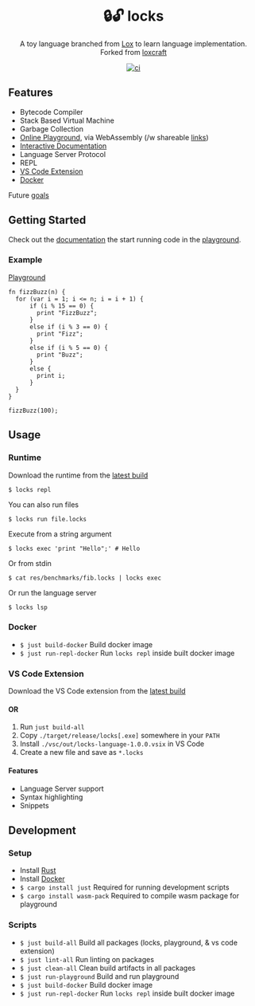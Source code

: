 <!-- markdownlint-configure-file {
  "MD033": false,
  "MD041": false
} -->

<div align="center">

# 🔒🔓 locks

A toy language branched from [Lox](https://www.craftinginterpreters.com/) to learn language implementation. Forked from [loxcraft](https://github.com/ajeetdsouza/loxcraft)

[![ci](https://github.com/kyleect/locks/actions/workflows/ci.yml/badge.svg)](https://github.com/kyleect/locks/actions/workflows/ci.yml)

</div>

## Features

- Bytecode Compiler
- Stack Based Virtual Machine
- Garbage Collection
- [Online Playground](https://kyleect.github.io/locks/), via WebAssembly (/w shareable [links](https://kyleect.github.io/locks/#/code=GYOwBAFgpgNjD2AKEBDAtlAlGA3gWACgwwAnKAFwFcTwAiACVgTFrAGoxUMBuQgX0KEADiQCWIcpCZJaAdXgkYAE1qZeBIA))
- [Interactive Documentation](https://kyleect.github.io/locks/#/docs)
- Language Server Protocol
- REPL
- [VS Code Extension](#vs-code-extension)
- [Docker](#docker)

Future [goals](https://github.com/kyleect/locks/issues/1)

## Getting Started

Check out the [documentation](https://kyleect.github.io/locks/#/docs) the start running code in the [playground](https://kyleect.github.io/locks/).

### Example

[Playground](https://kyleect.github.io/locks/#/?code=GYOwBMCWBe0EIFdYAoQEowG8CwAoMEA9gE5jIBuAhqZGALxgCMA3GLQDwMiu0O0DUTDDnwExkYGVoBSJgFZ6DAAzC8Y9WAAOxSCAAuYAEQAxGPCTRDzNRoC+N9QFMANgGdHbSchlgAzIrAVLAcNbV0DEzMrEIJ7USc3DwkpMFkFOmVVeNCdfSNEWGjs2JiwF3dg4rEwvMhrKriS3Di8KFgC6GRGJRV6vAB6frBCBD0ALiYBoZHxsAAmKeHRidNYRZmJgBZ15bAOndnV6AOJgHYTsAAOC6OL-dxBpdnGRhuzC8ZfD+2H6d2j+6PDZMABsH3OvyeK3ekOBjAAnHcLG81rDdnMFmjZnMvljoaigbtAX9sWC8WBbuS5tcqYjyQDkeTfK8mZjCYcYeyJr4fly9oy+ZS+b4IcKaYLOSSJsSoWBNiyJQSpXLcXzNrzlQylbLNmS1aLNZKdXS+TLgULlXI2ZbVYbtcCzbs5Hq7cdyXJxZaTa7HbMQQrlSDrbKLbKQRrZb78W6+SCDWHPSGjQ6BcrTgGk-bdqdbbLThHzWYo2BTi68-HC1nZqdvZHU5mY8rLsHgZdc5XG3WqxNLmWOxdLonW7WO8X4RngfCW-9k7t4QWifX++T4RW50OZ93+bAgA)

```
fn fizzBuzz(n) {
  for (var i = 1; i <= n; i = i + 1) {
      if (i % 15 == 0) {
        print "FizzBuzz";
      }
      else if (i % 3 == 0) {
        print "Fizz";
      }
      else if (i % 5 == 0) {
        print "Buzz";
      }
      else {
        print i;
      }
  }
}

fizzBuzz(100);
```

## Usage

### Runtime

Download the runtime from the [latest build](https://github.com/kyleect/locks/actions/workflows/ci.yml)

```shell
$ locks repl
```

You can also run files

```shell
$ locks run file.locks
```

Execute from a string argument

```shell
$ locks exec 'print "Hello";' # Hello
```

Or from stdin

```shell
$ cat res/benchmarks/fib.locks | locks exec
```

Or run the language server

```shell
$ locks lsp
```

### Docker

- `$ just build-docker` Build docker image
- `$ just run-repl-docker` Run `locks repl` inside built docker image

### VS Code Extension

Download the VS Code extension from the [latest build](https://github.com/kyleect/locks/actions/workflows/ci.yml)

#### OR

1. Run `just build-all`
2. Copy `./target/release/locks[.exe]` somewhere in your `PATH`
3. Install `./vsc/out/locks-language-1.0.0.vsix` in VS Code
4. Create a new file and save as `*.locks`

#### Features

- Language Server support
- Syntax highlighting
- Snippets

## Development

### Setup

- Install [Rust](https://www.rust-lang.org/tools/install)
- Install [Docker](https://www.docker.com/)
- `$ cargo install just` Required for running development scripts
- `$ cargo install wasm-pack` Required to compile wasm package for playground

### Scripts

- `$ just build-all` Build all packages (locks, playground, & vs code extension)
- `$ just lint-all` Run linting on packages
- `$ just clean-all` Clean build artifacts in all packages
- `$ just run-playground` Build and run playground
- `$ just build-docker` Build docker image
- `$ just run-repl-docker` Run `locks repl` inside built docker image
